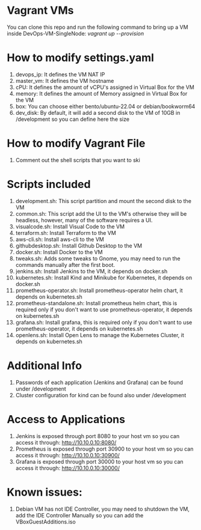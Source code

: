 # Vagrant VMs

You can clone this repo and run the following command to bring up a VM inside DevOps-VM-SingleNode: _vagrant up --provision_

# How to modify settings.yaml

1. devops_ip: It defines the VM NAT IP
2. master_vm: It defines the VM hostname
3. cPU: It defines the amount of vCPU's assigned in Virtual Box for the VM
4. memory: It defines the amount of Memory assigned in Virtual Box for the VM
5. box: You can choose either bento/ubuntu-22.04 or debian/bookworm64
6. dev_disk: By default, it will add a second disk to the VM of 10GB in /development so you can define here the size

# How to modify Vagrant File

1. Comment out the shell scripts that you want to ski

# Scripts included

1. development.sh: This script partition and mount the second disk to the VM
2. common.sh: This script add the UI to the VM's otherwise they will be headless, however, many of the software requires a UI.
3. visualcode.sh: Install Visual Code to the VM
4. terraform.sh: Install Terraform to the VM
5. aws-cli.sh: Install aws-cli to the VM
6. githubdesktop.sh: Install Github Desktop to the VM
7. docker.sh: Install Docker to the VM
8. tweaks.sh: Adds some tweaks to Gnome, you may need to run the commands manually after the first boot.
9. jenkins.sh: Install Jenkins to the VM, it depends on docker.sh
10. kubernetes.sh: Install Kind and Minikube for Kubernetes, it depends on docker.sh
11. prometheus-operator.sh: Install prometheus-operator helm chart, it depends on kubernetes.sh
12. prometheus-standalone.sh: Install prometheus helm chart, this is required only if you don't want to use prometheus-operator, it depends on kubernetes.sh
13. grafana.sh: Install grafana, this is required only if you don't want to use prometheus-operator, it depends on kubernetes.sh
14. openlens.sh: Install Open Lens to manage the Kubernetes Cluster, it depends on kubernetes.sh

# Additional Info

1. Passwords of each application (Jenkins and Grafana) can be found under /development
2. Cluster configuration for kind can be found also under /development

# Access to Applications

1. Jenkins is exposed through port 8080 to your host vm so you can access it through: http://10.10.0.10:8080/
2. Prometheus is exposed through port 30900 to your host vm so you can access it through: http://10.10.0.10:30900/
3. Grafana is exposed through port 30000 to your host vm so you can access it through: http://10.10.0.10:30000/

# Known issues:

1. Debian VM has not IDE Controller, you may need to shutdown the VM, add the IDE Controller Manually so you can add the VBoxGuestAdditions.iso
